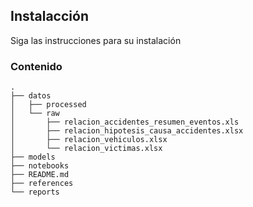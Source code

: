 ## Instalacción

Siga las instrucciones para su instalación

### Contenido
```
.
├── datos
│   ├── processed
│   └── raw
│       ├── relacion_accidentes_resumen_eventos.xls
│       ├── relacion_hipotesis_causa_accidentes.xlsx
│       ├── relacion_vehiculos.xlsx
│       └── relacion_victimas.xlsx
├── models
├── notebooks
├── README.md
├── references
└── reports
```
